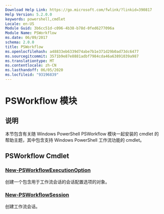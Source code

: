 ```yaml
---
Download Help Link: https://go.microsoft.com/fwlink/?linkid=390817
Help Version: 5.2.0.0
keywords: powershell,cmdlet
Locale: en-US
Module Guid: 3b6cc51d-c096-4b38-b78d-0fed6277096a
Module Name: PSWorkflow
ms.date: 06/09/2017
schema: 2.0.0
title: PSWorkflow
ms.openlocfilehash: a48833eb6339d74abe7b1e371d29b0ad73dc6477
ms.sourcegitcommit: 3571b9e87e8881adbf7984cda46a63891039a987
ms.translationtype: MT
ms.contentlocale: zh-CN
ms.lasthandoff: 06/05/2020
ms.locfileid: "93196839"
---
```

# PSWorkflow 模块

## 说明

本节包含有关随 Windows PowerShell PSWorkflow 模块一起安装的 cmdlet 的帮助主题，其中包含支持 Windows PowerShell 工作流功能的 cmdlet。

## PSWorkflow Cmdlet

### [New-PSWorkflowExecutionOption](New-PSWorkflowExecutionOption.md)
创建一个包含用于工作流会话的会话配置选项的对象。

### [New-PSWorkflowSession](New-PSWorkflowSession.md)
创建工作流会话。
